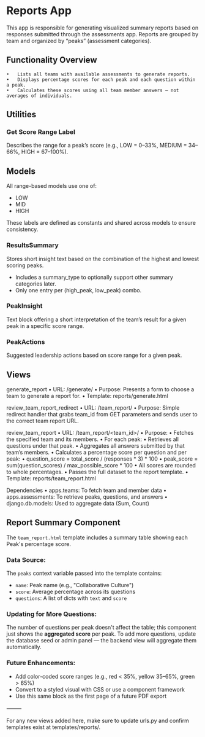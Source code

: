 # Reports App

This app is responsible for generating visualized summary reports based on responses submitted through the assessments app. Reports are grouped by team and organized by “peaks” (assessment categories).

## Functionality Overview
	•	Lists all teams with available assessments to generate reports.
	•	Displays percentage scores for each peak and each question within a peak.
	•	Calculates these scores using all team member answers — not averages of individuals.

## Utilities

### Get Score Range Label

Describes the range for a peak’s score (e.g., LOW = 0–33%, MEDIUM = 34–66%, HIGH = 67–100%).


## Models

All range-based models use one of:
- LOW
- MID
- HIGH

These labels are defined as constants and shared across models to ensure consistency.

### ResultsSummary

Stores short insight text based on the combination of the highest and lowest scoring peaks.
- Includes a summary_type to optionally support other summary categories later.
- Only one entry per (high_peak, low_peak) combo.

### PeakInsight

Text block offering a short interpretation of the team’s result for a given peak in a specific score range.

### PeakActions

Suggested leadership actions based on score range for a given peak.

## Views

generate_report
	•	URL: /generate/
	•	Purpose: Presents a form to choose a team to generate a report for.
	•	Template: reports/generate.html

review_team_report_redirect
	•	URL: /team_report/
	•	Purpose: Simple redirect handler that grabs team_id from GET parameters and sends user to the correct team report URL.

review_team_report
	•	URL: /team_report/<team_id>/
	•	Purpose:
    	•	Fetches the specified team and its members.
    	•	For each peak:
            •	Retrieves all questions under that peak.
            •	Aggregates all answers submitted by that team’s members.
            •	Calculates a percentage score per question and per peak:
                •	question_score = total_score / (responses * 3) * 100
                •	peak_score = sum(question_scores) / max_possible_score * 100
            •	All scores are rounded to whole percentages.
        •	Passes the full dataset to the report template.
	•	Template: reports/team_report.html

Dependencies
	•	apps.teams: To fetch team and member data
	•	apps.assessments: To retrieve peaks, questions, and answers
	•	django.db.models: Used to aggregate data (Sum, Count)

## Report Summary Component

The `team_report.html` template includes a summary table showing each Peak's percentage score.

### Data Source:
The `peaks` context variable passed into the template contains:
- `name`: Peak name (e.g., "Collaborative Culture")
- `score`: Average percentage across its questions
- `questions`: A list of dicts with `text` and `score`

### Updating for More Questions:
The number of questions per peak doesn't affect the table; this component just shows the **aggregated score** per peak. To add more questions, update the database seed or admin panel — the backend view will aggregate them automatically.

### Future Enhancements:
- Add color-coded score ranges (e.g., red < 35%, yellow 35–65%, green > 65%)
- Convert to a styled visual with CSS or use a component framework
- Use this same block as the first page of a future PDF export

⸻

For any new views added here, make sure to update urls.py and confirm templates exist at templates/reports/.